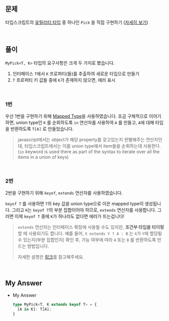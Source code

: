 ## 문제

타입스크립트의 [유틸리티 타입](https://joshua1988.github.io/ts/usage/utility.html#유틸리티-타입이란) 중 하나인 `Pick` 을 직접 구현하기 ([자세히 보기](https://github.com/type-challenges/type-challenges/blob/main/questions/00004-easy-pick/README.md))

<br>

## 풀이

`MyPick<T, K>` 타입의 요구사항은 크게 두 가지로 봤습니다.

1. 인터페이스 `T`에서 `K` 프로퍼티(들)를 추출하여 새로운 타입으로 만들기
2. `T` 프로퍼티 키 값들 중에 `K`가 존재하지 않으면, 에러 표시

<br>

### 1번

우선 1번을 구현하기 위해 [Mapped Type](https://joshua1988.github.io/ts/usage/mapped-type.html#맵드-타입-mapped-type-이란)을 사용하였습니다. 조금 구체적으로 이야기하면, union type인 `K` 를 순회하도록 `in` 연산자를 사용하여 `A` 를 만들고, `A`에 대해 타입을 반환하도록 `T[A]` 로 만들었습니다.

> javascript에서는 object가 해당 property를 갖고있는지 판별해주는 연산자인데, 타입스크립트에서는 이를 union type에서 item들을 순회하는데 사용한다. (`in` keyword is used there as part of the syntax to iterate over all the items in a union of keys)

<br>

### 2번

2번을 구현하기 위해 `keyof`, `extends` 연산자를 사용하였습니다.

`keyof T` 를 사용하면 `T`의 key 값을 union type으로 이은 mapped type이 생성됩니다. 그리고 `K`는 `keyof T`의 부분 집합이어야 하므로, `extends` 연산자를 사용합니다. 그러면 이제 `keyof T` 중에 `K`가 하나라도 없다면 에러가 뜨는겁니다!

> `extends` 연산자는 인터페이스 확장에 사용될 수도 있지만, **조건부 타입을 타이핑**할 때 사용되기도 합니다. 예를 들어, `X extends Y ? A : B` 는 `X`가 `Y`에 할당될 수 있는지(부분 집합인지) 확인 후, 가능 여부에 따라 `A` 또는 `B` 를 반환하도록 만드는 방법입니다.
>
> 자세한 설명은 [링크](https://www.typescriptlang.org/ko/docs/handbook/2/conditional-types.html)를 참고해주세요.

<br>

## My Answer

- My Answer

  ```typescript
  type MyPick<T, K extends keyof T> = {
    [A in K]: T[A];
  }
  ```

